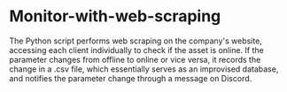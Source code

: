 # Monitor-with-web-scraping
The Python script performs web scraping on the company's website, accessing each client individually to check if the asset is online. If the parameter changes from offline to online or vice versa, it records the change in a .csv file, which essentially serves as an improvised database, and notifies the parameter change through a message on Discord.
